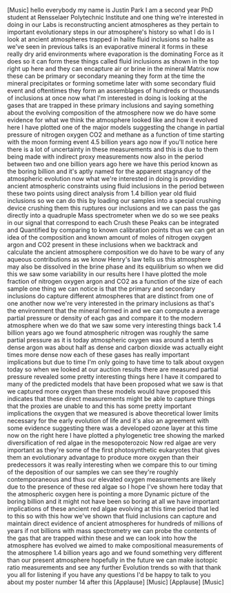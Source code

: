 [Music] hello everybody my name is Justin Park I am a second year PhD student at Rensselaer Polytechnic Institute and one thing we're interested in doing in our Labs is reconstructing ancient atmospheres as they pertain to important evolutionary steps in our atmosphere's history so what I do is I look at ancient atmospheres trapped in halite fluid inclusions so halite as we've seen in previous talks is an evaporative mineral it forms in these really dry arid environments where evaporation is the dominating Force as it does so it can form these things called fluid inclusions as shown in the top right up here and they can encapture air or brine in the mineral Matrix now these can be primary or secondary meaning they form at the time the mineral precipitates or forming sometime later with some secondary fluid event and oftentimes they form an assemblages of hundreds or thousands of inclusions at once now what I'm interested in doing is looking at the gases that are trapped in these primary inclusions and saying something about the evolving composition of the atmosphere now we do have some evidence for what we think the atmosphere looked like and how it evolved here I have plotted one of the major models suggesting the change in partial pressure of nitrogen oxygen CO2 and methane as a function of time starting with the moon forming event 4.5 billion years ago now if you'll notice here there is a lot of uncertainty in these measurements and this is due to them being made with indirect proxy measurements now also in the period between two and one billion years ago here we have this period known as the boring billion and it's aptly named for the apparent stagnancy of the atmospheric evolution now what we're interested in doing is providing ancient atmospheric constraints using fluid inclusions in the period between these two points using direct analysis from 1.4 billion year old fluid inclusions so we can do this by loading our samples into a special crushing device crushing them this ruptures our inclusions and we can pass the gas directly into a quadruple Mass spectrometer when we do so we see peaks in our signal that correspond to each Crush these Peaks can be integrated and Quantified by comparing to known calibration points thus we can get an idea of the composition and known amount of moles of nitrogen oxygen argon and CO2 present in these inclusions when we backtrack and calculate the ancient atmosphere composition we do have to be wary of any aqueous contributions as we know Henry's law tells us this atmosphere may also be dissolved in the brine phase and its equilibrium so when we did this we saw some variability in our results here I have plotted the mole fraction of nitrogen oxygen argon and CO2 as a function of the size of each sample one thing we can notice is that the primary and secondary inclusions do capture different atmospheres that are distinct from one of one another now we're very interested in the primary inclusions as that's the environment that the mineral formed in and we can compute a average partial pressure or density of each gas and compare it to the modern atmosphere when we do that we saw some very interesting things back 1.4 billion years ago we found atmospheric nitrogen was roughly the same partial pressure as it is today atmospheric oxygen was around a tenth as dense argon was about half as dense and carbon dioxide was actually eight times more dense now each of these gases has really important implications but due to time I'm only going to have time to talk about oxygen today so when we looked at our auction results there are measured partial pressure revealed some pretty interesting things here I have it compared to many of the predicted models that have been proposed what we saw is that we captured more oxygen than these models would have proposed this indicates that these direct measurements might be able to capture things that the proxies are unable to and this has some pretty important implications the oxygen that we measured is above theoretical lower limits necessary for the early evolution of life and it's also an agreement with some evidence suggesting there was a developed ozone layer at this time now on the right here I have plotted a phylogenetic tree showing the marked diversification of red algae in the mesopoterozoic Now red algae are very important as they're some of the first photosynthetic eukaryotes that gives them an evolutionary advantage to produce more oxygen than their predecessors it was really interesting when we compare this to our timing of the deposition of our samples we can see they're roughly contemporaneous and thus our elevated oxygen measurements are likely due to the presence of these red algae so I hope I've shown here today that the atmospheric oxygen here is pointing a more Dynamic picture of the boring billion and it might not have been so boring at all we have important implications of these ancient red algae evolving at this time period that led to this so with this how we've shown that fluid inclusions can capture and maintain direct evidence of ancient atmospheres for hundreds of millions of years if not billions with mass spectrometry we can probe the contents of the gas that are trapped within these and we can look into how the atmosphere has evolved we aimed to make compositional measurements of the atmosphere 1.4 billion years ago and we found something very different than our present atmosphere hopefully in the future we can make isotopic ratio measurements and see any further Evolution trends so with that thank you all for listening if you have any questions I'd be happy to talk to you about my poster number 14 after this [Applause] [Music] [Applause] [Music]